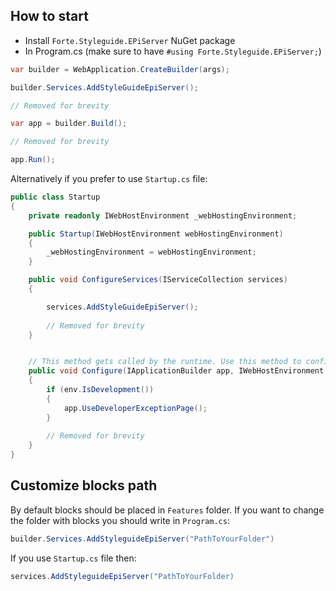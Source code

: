 ## How to start

* Install `Forte.Styleguide.EPiServer` NuGet package
* In Program.cs (make sure to have `#using Forte.Styleguide.EPiServer;`)
```cs
var builder = WebApplication.CreateBuilder(args);

builder.Services.AddStyleGuideEpiServer();

// Removed for brevity

var app = builder.Build();

// Removed for brevity

app.Run();
```

Alternatively if you prefer to use `Startup.cs` file:
```cs
public class Startup
{
    private readonly IWebHostEnvironment _webHostingEnvironment;

    public Startup(IWebHostEnvironment webHostingEnvironment)
    {
        _webHostingEnvironment = webHostingEnvironment;
    }

    public void ConfigureServices(IServiceCollection services)
    {

        services.AddStyleGuideEpiServer();
                
        // Removed for brevity
    }


    // This method gets called by the runtime. Use this method to configure the HTTP request pipeline.
    public void Configure(IApplicationBuilder app, IWebHostEnvironment env)
    {
        if (env.IsDevelopment())
        {
            app.UseDeveloperExceptionPage();
        }
    
        // Removed for brevity
    }
}
```
## Customize blocks path

By default blocks should be placed in `Features` folder.
If you want to change the folder with blocks you should write in `Program.cs`:
```cs
builder.Services.AddStyleguideEpiServer("PathToYourFolder")
```

If you use `Startup.cs` file then:
```cs
services.AddStyleguideEpiServer("PathToYourFolder)
```